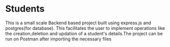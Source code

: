 # Students
This is a small scale Backend based project built using express.js and postgres(for database).
This facilitates the user to implement operations like the creation,deletion and updation of a student's details.The project can be run on Postman after importing the necessary files
